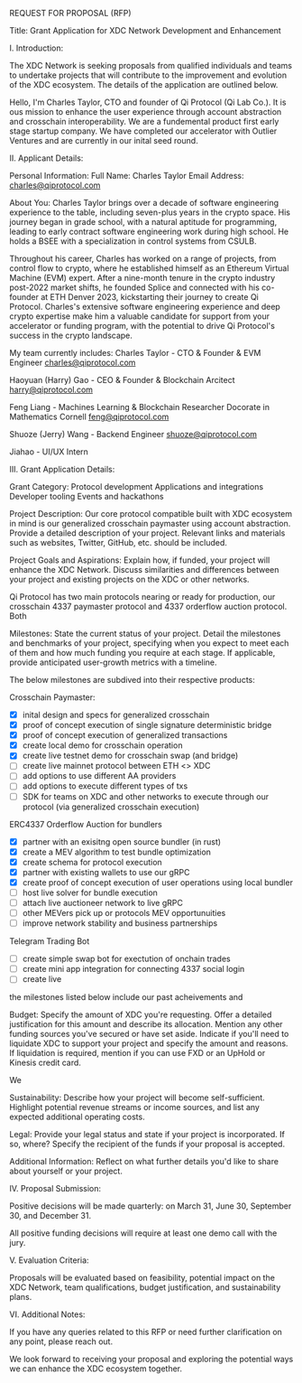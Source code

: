 REQUEST FOR PROPOSAL (RFP)

Title: Grant Application for XDC Network Development and Enhancement

I. Introduction:

The XDC Network is seeking proposals from qualified individuals and teams to undertake projects that will contribute to the improvement and evolution of the XDC ecosystem. The details of the application are outlined below.

Hello, I'm Charles Taylor, CTO and founder of Qi Protocol (Qi Lab Co.). It is ous mission to enhance the user experience through account abstraction and crosschain interoperability. We are a fundemental product first early stage startup company. We have completed our accelerator with Outlier Ventures and are currently in our inital seed round.

II. Applicant Details:


Personal Information:
Full Name: Charles Taylor
Email Address: charles@qiprotocol.com


About You:
Charles Taylor brings over a decade of software engineering experience to the table, including seven-plus years in the crypto space. His journey began in grade school, with a natural aptitude for programming, leading to early contract software engineering work during high school. He holds a BSEE with a specialization in control systems from CSULB.

Throughout his career, Charles has worked on a range of projects, from control flow to crypto, where he established himself as an Ethereum Virtual Machine (EVM) expert. After a nine-month tenure in the crypto industry post-2022 market shifts, he founded Splice and connected with his co-founder at ETH Denver 2023, kickstarting their journey to create Qi Protocol. Charles's extensive software engineering experience and deep crypto expertise make him a valuable candidate for support from your accelerator or funding program, with the potential to drive Qi Protocol's success in the crypto landscape.

My team currently includes:
Charles Taylor - CTO & Founder & EVM Engineer
charles@qiprotocol.com

Haoyuan (Harry) Gao - CEO & Founder & Blockchain Arcitect
harry@qiprotocol.com

Feng Liang - Machines Learning & Blockchain Researcher
Docorate in Mathematics Cornell
feng@qiprotocol.com

Shuoze (Jerry) Wang - Backend Engineer
shuoze@qiprotocol.com

Jiahao - UI/UX Intern


III. Grant Application Details:


Grant Category:
Protocol development
Applications and integrations
Developer tooling
Events and hackathons


Project Description:
Our core protocol compatible built with XDC ecosystem in mind is our generalized crosschain paymaster using account abstraction.
Provide a detailed description of your project. Relevant links and materials such as websites, Twitter, GitHub, etc. should be included.


Project Goals and Aspirations:
Explain how, if funded, your project will enhance the XDC Network.
Discuss similarities and differences between your project and existing projects on the XDC or other networks.

Qi Protocol has two main protocols nearing or ready for production, our crosschain 4337 paymaster protocol and 4337 orderflow auction protocol. Both 


Milestones:
State the current status of your project.
Detail the milestones and benchmarks of your project, specifying when you expect to meet each of them and how much funding you require at each stage.
If applicable, provide anticipated user-growth metrics with a timeline.

The below milestones are subdived into their respective products:

Crosschain Paymaster:
- [x] inital design and specs for generalized crosschain 
- [x] proof of concept execution of single signature deterministic bridge
- [x] proof of concept execution of generalized transactions
- [x] create local demo for crosschain operation
- [x] create live testnet demo for crosschain swap (and bridge)
- [ ] create live mainnet protocol between ETH <> XDC
- [ ] add options to use different AA providers
- [ ] add options to execute different types of txs
- [ ] SDK for teams on XDC and other networks to execute through our protocol (via generalized crosschain execution)

ERC4337 Orderflow Auction for bundlers
- [x] partner with an exisitng open source bundler (in rust)
- [x] create a MEV algorithm to test bundle optimization
- [x] create schema for protocol execution
- [x] partner with existing wallets to use our gRPC
- [x] create proof of concept execution of user operations using local bundler
- [ ] host live solver for bundle execution
- [ ] attach live auctioneer network to live gRPC
- [ ] other MEVers pick up or protocols MEV opportunuities
- [ ] improve network stability and business partnerships

Telegram Trading Bot
- [ ] create simple swap bot for exectution of onchain trades
- [ ] create mini app integration for connecting 4337 social login
- [ ] create live 

 the milestones listed below include our past acheivements and 


Budget:
Specify the amount of XDC you're requesting. Offer a detailed justification for this amount and describe its allocation. Mention any other funding sources you've secured or have set aside.
Indicate if you'll need to liquidate XDC to support your project and specify the amount and reasons. If liquidation is required, mention if you can use FXD or an UpHold or Kinesis credit card.

We 


Sustainability:
Describe how your project will become self-sufficient. Highlight potential revenue streams or income sources, and list any expected additional operating costs.


Legal:
Provide your legal status and state if your project is incorporated. If so, where? Specify the recipient of the funds if your proposal is accepted.


Additional Information:
Reflect on what further details you'd like to share about yourself or your project.

IV. Proposal Submission:

Positive decisions will be made quarterly: on March 31, June 30, September 30, and December 31. 

All positive funding decisions will require at least one demo call with the jury. 

V. Evaluation Criteria:

Proposals will be evaluated based on feasibility, potential impact on the XDC Network, team qualifications, budget justification, and sustainability plans.

VI. Additional Notes:

If you have any queries related to this RFP or need further clarification on any point, please reach out.

We look forward to receiving your proposal and exploring the potential ways we can enhance the XDC ecosystem together.

